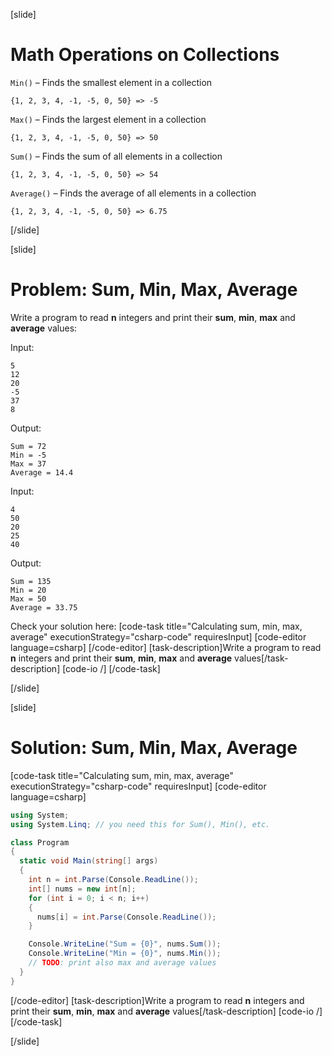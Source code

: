 [slide]
# Math Operations on Collections

`Min()` – Finds the smallest element in a collection

```text
{1, 2, 3, 4, -1, -5, 0, 50} => -5
```

`Max()` – Finds the largest element in a collection

```text
{1, 2, 3, 4, -1, -5, 0, 50} => 50
```

`Sum()` – Finds the sum of all elements in a collection

```text
{1, 2, 3, 4, -1, -5, 0, 50} => 54
```

`Average()` – Finds the average of all elements in a collection

```text
{1, 2, 3, 4, -1, -5, 0, 50} => 6.75
```

[/slide]

[slide]
# Problem: Sum, Min, Max, Average

Write a program to read **n** integers and print their **sum**, **min**, **max** and **average** values:

Input:
```text
5
12
20
-5
37
8
```

Output:
```text
Sum = 72
Min = -5
Max = 37
Average = 14.4
```

Input:
```text
4
50
20
25
40
```

Output:
```text
Sum = 135
Min = 20
Max = 50
Average = 33.75
```

Check your solution here:
[code-task title="Calculating sum, min, max, average" executionStrategy="csharp-code" requiresInput]
[code-editor language=csharp]
[/code-editor]
[task-description]Write a program to read **n** integers and print their **sum**, **min**, **max** and **average** values[/task-description]
[code-io /]
[/code-task]

[/slide]

[slide]
# Solution: Sum, Min, Max, Average

[code-task title="Calculating sum, min, max, average" executionStrategy="csharp-code" requiresInput]
[code-editor language=csharp]
```csharp
using System;
using System.Linq; // you need this for Sum(), Min(), etc.

class Program
{
  static void Main(string[] args)
  {
    int n = int.Parse(Console.ReadLine());
    int[] nums = new int[n];
    for (int i = 0; i < n; i++)
    {
      nums[i] = int.Parse(Console.ReadLine());
    }

    Console.WriteLine("Sum = {0}", nums.Sum());
    Console.WriteLine("Min = {0}", nums.Min());  
    // TODO: print also max and average values
  }
}
```
[/code-editor]
[task-description]Write a program to read **n** integers and print their **sum**, **min**, **max** and **average** values[/task-description]
[code-io /]
[/code-task]

[/slide]